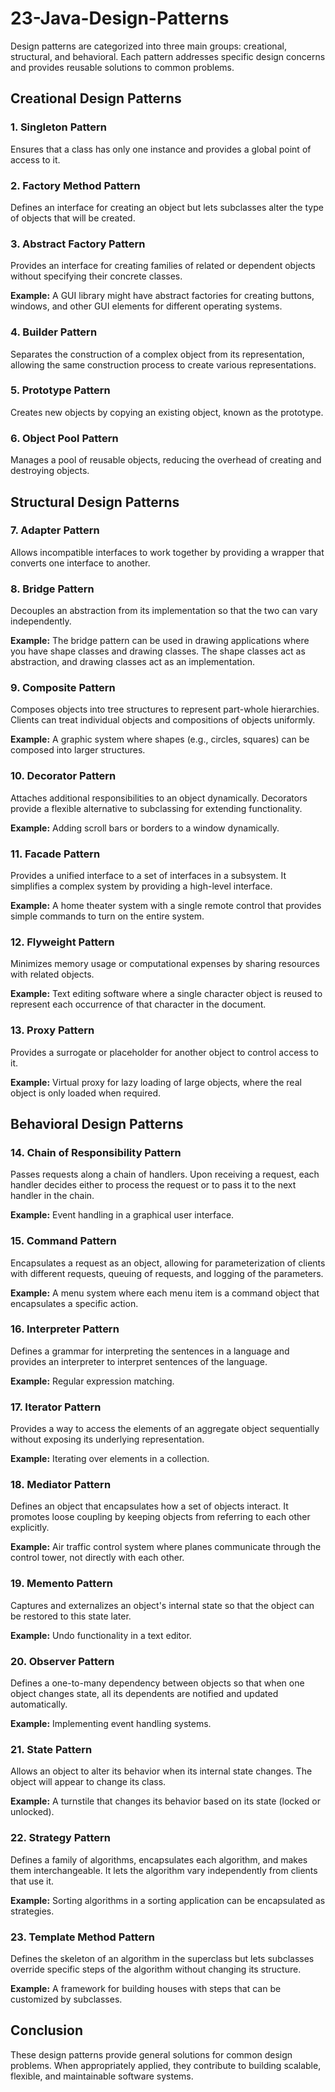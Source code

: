 # 23-Java-Design-Patterns

Design patterns are categorized into three main groups: creational, structural, and behavioral. Each pattern addresses specific design concerns and provides reusable solutions to common problems.

## Creational Design Patterns

### 1. Singleton Pattern
Ensures that a class has only one instance and provides a global point of access to it.

### 2. Factory Method Pattern
Defines an interface for creating an object but lets subclasses alter the type of objects that will be created.

### 3. Abstract Factory Pattern
Provides an interface for creating families of related or dependent objects without specifying their concrete classes.

**Example:** A GUI library might have abstract factories for creating buttons, windows, and other GUI elements for different operating systems.

### 4. Builder Pattern
Separates the construction of a complex object from its representation, allowing the same construction process to create various representations.

### 5. Prototype Pattern
Creates new objects by copying an existing object, known as the prototype.

### 6. Object Pool Pattern
Manages a pool of reusable objects, reducing the overhead of creating and destroying objects.

## Structural Design Patterns

### 7. Adapter Pattern
Allows incompatible interfaces to work together by providing a wrapper that converts one interface to another.

### 8. Bridge Pattern
Decouples an abstraction from its implementation so that the two can vary independently.

**Example:** The bridge pattern can be used in drawing applications where you have shape classes and drawing classes. The shape classes act as abstraction, and drawing classes act as an implementation.

### 9. Composite Pattern
Composes objects into tree structures to represent part-whole hierarchies. Clients can treat individual objects and compositions of objects uniformly.

**Example:** A graphic system where shapes (e.g., circles, squares) can be composed into larger structures.

### 10. Decorator Pattern
Attaches additional responsibilities to an object dynamically. Decorators provide a flexible alternative to subclassing for extending functionality.

**Example:** Adding scroll bars or borders to a window dynamically.

### 11. Facade Pattern
Provides a unified interface to a set of interfaces in a subsystem. It simplifies a complex system by providing a high-level interface.

**Example:** A home theater system with a single remote control that provides simple commands to turn on the entire system.

### 12. Flyweight Pattern
Minimizes memory usage or computational expenses by sharing resources with related objects.

**Example:** Text editing software where a single character object is reused to represent each occurrence of that character in the document.

### 13. Proxy Pattern
Provides a surrogate or placeholder for another object to control access to it.

**Example:** Virtual proxy for lazy loading of large objects, where the real object is only loaded when required.

## Behavioral Design Patterns

### 14. Chain of Responsibility Pattern
Passes requests along a chain of handlers. Upon receiving a request, each handler decides either to process the request or to pass it to the next handler in the chain.

**Example:** Event handling in a graphical user interface.

### 15. Command Pattern
Encapsulates a request as an object, allowing for parameterization of clients with different requests, queuing of requests, and logging of the parameters.

**Example:** A menu system where each menu item is a command object that encapsulates a specific action.

### 16. Interpreter Pattern
Defines a grammar for interpreting the sentences in a language and provides an interpreter to interpret sentences of the language.

**Example:** Regular expression matching.

### 17. Iterator Pattern
Provides a way to access the elements of an aggregate object sequentially without exposing its underlying representation.

**Example:** Iterating over elements in a collection.

### 18. Mediator Pattern
Defines an object that encapsulates how a set of objects interact. It promotes loose coupling by keeping objects from referring to each other explicitly.

**Example:** Air traffic control system where planes communicate through the control tower, not directly with each other.

### 19. Memento Pattern
Captures and externalizes an object's internal state so that the object can be restored to this state later.

**Example:** Undo functionality in a text editor.

### 20. Observer Pattern
Defines a one-to-many dependency between objects so that when one object changes state, all its dependents are notified and updated automatically.

**Example:** Implementing event handling systems.

### 21. State Pattern
Allows an object to alter its behavior when its internal state changes. The object will appear to change its class.

**Example:** A turnstile that changes its behavior based on its state (locked or unlocked).

### 22. Strategy Pattern
Defines a family of algorithms, encapsulates each algorithm, and makes them interchangeable. It lets the algorithm vary independently from clients that use it.

**Example:** Sorting algorithms in a sorting application can be encapsulated as strategies.

### 23. Template Method Pattern
Defines the skeleton of an algorithm in the superclass but lets subclasses override specific steps of the algorithm without changing its structure.

**Example:** A framework for building houses with steps that can be customized by subclasses.

## Conclusion

These design patterns provide general solutions for common design problems. When appropriately applied, they contribute to building scalable, flexible, and maintainable software systems.
